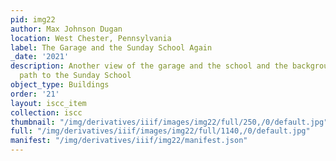 ```yaml
---
pid: img22
author: Max Johnson Dugan
location: West Chester, Pennsylvania
label: The Garage and the Sunday School Again
_date: '2021'
description: Another view of the garage and the school and the background with the
  path to the Sunday School
object_type: Buildings
order: '21'
layout: iscc_item
collection: iscc
thumbnail: "/img/derivatives/iiif/images/img22/full/250,/0/default.jpg"
full: "/img/derivatives/iiif/images/img22/full/1140,/0/default.jpg"
manifest: "/img/derivatives/iiif/img22/manifest.json"
---
```

